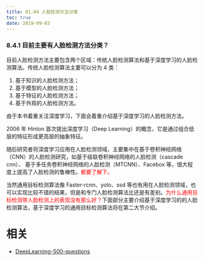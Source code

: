```yaml
---
title: 01.04 人脸检测方法分类
toc: true
date: 2019-09-03
---
```


### 8.4.1 目前主要有人脸检测方法分类？

目前人脸检测方法主要包含两个区域：传统人脸检测算法和基于深度学习的人脸检测算法。传统人脸检测算法主要可以分为 4 类：

1. 基于知识的人脸检测方法；
1. 基于模型的人脸检测方法；
1. 基于特征的人脸检测方法；
1. 基于外观的人脸检测方法。

由于本书着重关注深度学习，下面会着重介绍基于深度学习的人脸检测方法。

2006 年 Hinton 首次提出深度学习（Deep Learning）的概念，它是通过组合低层的特征形成更高层的抽象特征。

随后研究者将深度学习应用在人脸检测领域，主要集中在基于卷积神经网络（CNN）的人脸检测研究，如基于级联卷积神经网络的人脸检测（cascade cnn）、 基于多任务卷积神经网络的人脸检测（MTCNN）、Facebox 等，很大程度上提高了人脸检测的鲁棒性。<span style="color:red;">都要了解下。</span>

当然通用目标检测算法像 Faster-rcnn、yolo、ssd 等也有用在人脸检测领域，也可以实现比较不错的结果，但是和专门人脸检测算法比还是有差别。<span style="color:red;">为什么通用目标检测带人脸检测上的表现没有那么好？</span>下面部分主要介绍基于深度学习的的人脸检测算法，基于深度学习的通用目标检测算法将在第二大节介绍。






# 相关

- [DeepLearning-500-questions](https://github.com/scutan90/DeepLearning-500-questions)
